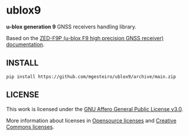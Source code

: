 # ublox9
**u-blox generation 9** GNSS receivers handling library.

Based on the [ZED-F9P (u-blox F9 high precision GNSS receiver) documentation](https://www.u-blox.com/en/docs/UBX-18010854).

## INSTALL
`pip install https://github.com/mgesteiro/ublox9/archive/main.zip`

## LICENSE
This work is licensed under the [GNU Affero General Public License v3.0](LICENSE).

More information about licenses in [Opensource licenses](https://opensource.org/licenses/) and [Creative Commons licenses](https://creativecommons.org/licenses/).
